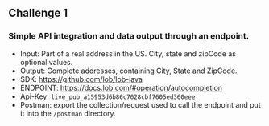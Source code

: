 ## Challenge 1
### Simple API integration and data output through an endpoint.  
- Input: Part of a real address in the US. City, state and zipCode as optional values. 
- Output: Complete addresses, containing City, State and ZipCode. 
- SDK: https://github.com/lob/lob-java
- ENDPOINT: https://docs.lob.com/#operation/autocompletion
- Api-Key: `live_pub_a15953d6b86c7028cbf7605ed360eee`
- Postman: export the collection/request used to call the endpoint and put it into the `/postman` directory.

